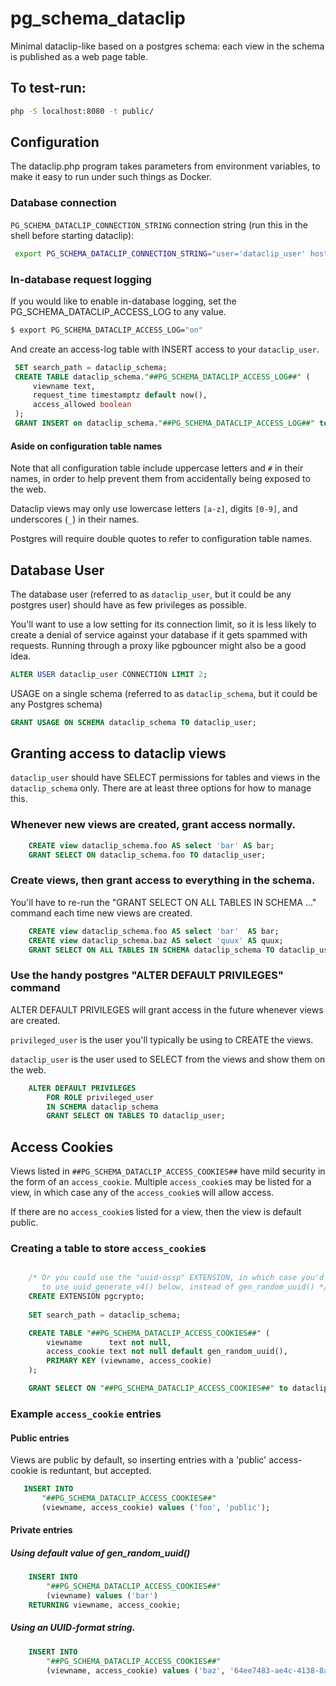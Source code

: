 # pg_schema_dataclip
Minimal dataclip-like based on a postgres schema: each view in the schema is published as a web page table.

## To test-run:

```bash
php -S localhost:8080 -t public/
```

## Configuration

The dataclip.php program takes parameters from environment variables, to 
make it easy to run under such things as Docker. 


### Database connection

`PG_SCHEMA_DATACLIP_CONNECTION_STRING` connection string (run this in 
the shell before starting dataclip):


```bash
 export PG_SCHEMA_DATACLIP_CONNECTION_STRING="user='dataclip_user' host='pghost' dbname='pgdatabase' password='pgpassword' sslmode='require'
```

### In-database request logging

If you would like to enable in-database logging, set the PG_SCHEMA_DATACLIP_ACCESS_LOG to any value.
 
```bash
$ export PG_SCHEMA_DATACLIP_ACCESS_LOG="on"
```

And create an access-log table with INSERT access to your `dataclip_user`.

```sql
 SET search_path = dataclip_schema;
 CREATE TABLE dataclip_schema."##PG_SCHEMA_DATACLIP_ACCESS_LOG##" (
     viewname text,
     request_time timestamptz default now(),
     access_allowed boolean
 );
 GRANT INSERT on dataclip_schema."##PG_SCHEMA_DATACLIP_ACCESS_LOG##" to dataclip_user;
```

#### Aside on configuration table names

Note that all configuration table include uppercase letters and `#` in their names, in order to help prevent them from accidentally being exposed to the web.

Dataclip views may only use lowercase letters `[a-z]`, digits `[0-9]`, and underscores (`_`) in their names.

Postgres will require double quotes to refer to configuration table names.



## Database User 

The database user (referred to as `dataclip_user`, but it could be any 
postgres user) should have as few privileges as possible.

You'll want to use a low setting for its connection limit, so it is less 
likely to create a denial of service against your database if it gets 
spammed with requests. Running through a proxy like pgbouncer might also be 
a good idea.

 
```sql
ALTER USER dataclip_user CONNECTION LIMIT 2;
```

USAGE on a single schema (referred to as `dataclip_schema`, but it could be 
any Postgres schema)
 
```sql
GRANT USAGE ON SCHEMA dataclip_schema TO dataclip_user;
```

## Granting access to dataclip views

`dataclip_user` should have SELECT permissions for tables and views in the
`dataclip_schema` only.  There are at least three options for how to manage this.

### Whenever new views are created, grant access normally.

```sql
    CREATE view dataclip_schema.foo AS select 'bar' AS bar;
    GRANT SELECT ON dataclip_schema.foo TO dataclip_user;
```
### Create views, then grant access to everything in the schema.  

You'll have to re-run the "GRANT SELECT ON ALL TABLES IN SCHEMA ..." command 
each time new views are created.

```sql
    CREATE view dataclip_schema.foo AS select 'bar'  AS bar;
    CREATE view dataclip_schema.baz AS select 'quux' AS quux;
    GRANT SELECT ON ALL TABLES IN SCHEMA dataclip_schema TO dataclip_user;
```

### Use the handy postgres "ALTER DEFAULT PRIVILEGES" command

ALTER DEFAULT PRIVILEGES will grant access in the future whenever views are created.

`privileged_user` is the user you'll typically be using to CREATE the 
views.

`dataclip_user` is the user used to SELECT from the views and show them on the web.

```sql
    ALTER DEFAULT PRIVILEGES 
        FOR ROLE privileged_user
        IN SCHEMA dataclip_schema 
        GRANT SELECT ON TABLES TO dataclip_user;
```

## Access Cookies

Views listed in `##PG_SCHEMA_DATACLIP_ACCESS_COOKIES##` have mild security in 
the form of an `access_cookie`.  Multiple `access_cookie`s may be listed for a view, in 
which case any of the `access_cookie`s will allow access.

If there are no `access_cookie`s listed for a view, then the view is default public.

### Creating a table to store `access_cookie`s

```sql

    /* Or you could use the "uuid-ossp" EXTENSION, in which case you'd want
       to use uuid_generate_v4() below, instead of gen_random_uuid() */
    CREATE EXTENSION pgcrypto; 
    
    SET search_path = dataclip_schema;

    CREATE TABLE "##PG_SCHEMA_DATACLIP_ACCESS_COOKIES##" (
        viewname      text not null, 
        access_cookie text not null default gen_random_uuid(),
        PRIMARY KEY (viewname, access_cookie)
    );

    GRANT SELECT ON "##PG_SCHEMA_DATACLIP_ACCESS_COOKIES##" to dataclip_user;
 ```
 
### Example `access_cookie` entries
 
 
#### Public entries
 
Views are public by default, so inserting entries with a 'public' access-cookie is reduntant, but accepted.
       
 ```sql
    INSERT INTO 
        "##PG_SCHEMA_DATACLIP_ACCESS_COOKIES##" 
        (viewname, access_cookie) values ('foo', 'public');
```
#### Private entries

##### Using default value of gen_random_uuid()

```sql
    INSERT INTO 
        "##PG_SCHEMA_DATACLIP_ACCESS_COOKIES##" 
        (viewname) values ('bar')
    RETURNING viewname, access_cookie;
```
 
##### Using an UUID-format string.
    
```sql
    INSERT INTO 
        "##PG_SCHEMA_DATACLIP_ACCESS_COOKIES##" 
        (viewname, access_cookie) values ('baz', '64ee7483-ae4c-4138-8a94-6fb09adefe3b');
```



